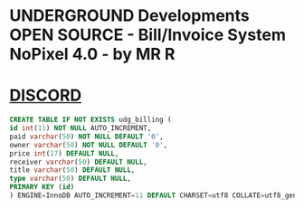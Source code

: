 # UNDERGROUND Developments OPEN SOURCE - Bill/Invoice System NoPixel 4.0 - by MR R
# [DISCORD](https://discord.com/invite/undergrounddevelopments)

```SQL :
CREATE TABLE IF NOT EXISTS udg_billing (
id int(11) NOT NULL AUTO_INCREMENT,
paid varchar(50) NOT NULL DEFAULT '0',
owner varchar(50) NOT NULL DEFAULT '0',
price int(17) DEFAULT NULL,
receiver varchar(50) DEFAULT NULL,
title varchar(50) DEFAULT NULL,
type varchar(50) DEFAULT NULL,
PRIMARY KEY (id)
) ENGINE=InnoDB AUTO_INCREMENT=11 DEFAULT CHARSET=utf8 COLLATE=utf8_general_ci;
